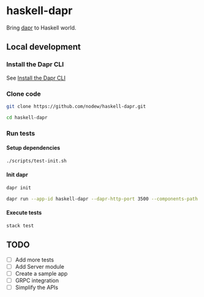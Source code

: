 # haskell-dapr

Bring [dapr](https://dapr.io/) to Haskell world.

## Local development

### Install the Dapr CLI

See [Install the Dapr CLI](https://docs.dapr.io/getting-started/install-dapr-cli/)

### Clone code

```bash
git clone https://github.com/nodew/haskell-dapr.git

cd haskell-dapr
```

### Run tests

#### Setup dependencies

```bash
./scripts/test-init.sh
```

#### Init dapr

```bash
dapr init

dapr run --app-id haskell-dapr --dapr-http-port 3500 --components-path ./test/components
```

#### Execute tests

```bash
stack test
```

## TODO

- [ ] Add more tests
- [ ] Add Server module
- [ ] Create a sample app
- [ ] GRPC integration
- [ ] Simplify the APIs
